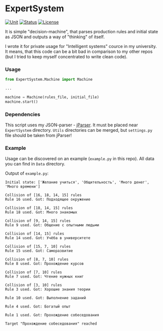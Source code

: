 # ExpertSystem
[![Unit][]]() [![Status][]]() [![License][]]()

[License]: https://img.shields.io/badge/License-MIT-blue
[Status]: https://img.shields.io/badge/Status-experimental-yellow
[Unit]: https://img.shields.io/badge/Unit-education-brightgreen
[jParser]: https://github.com/GeorgyFirsov/jParser

It is simple "decision-machine", that parses production rules and initial state as JSON and outputs a way of "thinking" of itself. 

I wrote it for private usage for "Intelligent systems" cource in my university. It means, that this code can be a bit bad in comparison to my other repos (but I tried to keep myself concentrated to write clean code). 

### Usage
```python
from ExpertSystem.Machine import Machine

...

machine = Machine(rules_file, initial_file)
machine.start()
```

### Dependencies

This script uses my JSON-parser - [jParser][]. It must be placed near `ExpertSystem` directory. `Utils` directories can be merged, but `settings.py` file should be taken from jParser!

### Example

Usage can be discovered on an example (`example.py` in this repo). All data you can find in `Data` directory.

Output of `example.py`:
```
Initial state: ['Желание учиться', 'Общительность', 'Много денег', 'Много времени']

Collision of [16, 18, 14, 15] rules
Rule 16 used. Got: Подходящее окружение

Collision of [18, 14, 15] rules
Rule 18 used. Got: Много знакомых

Collision of [9, 14, 15] rules
Rule 9 used. Got: Общение с опытными людьми

Collision of [14, 15] rules
Rule 14 used. Got: Учёба в университете

Collision of [15, 7, 10] rules
Rule 15 used. Got: Саморазвитие

Collision of [8, 7, 10] rules
Rule 8 used. Got: Прохождение курсов

Collision of [7, 10] rules
Rule 7 used. Got: Чтение нужных книг

Collision of [3, 10] rules
Rule 3 used. Got: Хорошие знания теории

Rule 10 used. Got: Выполнение заданий

Rule 4 used. Got: Богатый опыт

Rule 1 used. Got: Прохождение собеседования

Target "Прохождение собеседования" reached
```
